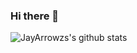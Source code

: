 ### Hi there 👋

![JayArrowzs's github stats](https://github-readme-stats.vercel.app/api?username=jayarrowz&count_private=true&show_icons=true&theme=radical)

